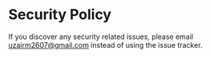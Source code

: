 # Security Policy

If you discover any security related issues, please email uzairm2607@gmail.com instead of using the issue tracker.
